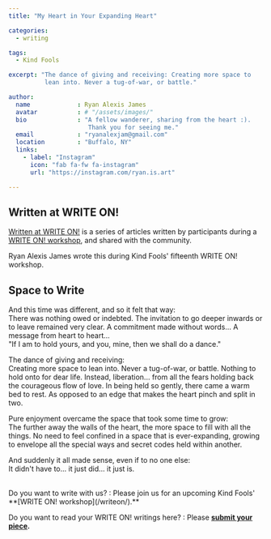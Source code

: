 ```yaml
---
title: "My Heart in Your Expanding Heart"

categories:
  - writing

tags:
  - Kind Fools

excerpt: "The dance of giving and receiving: Creating more space to
          lean into. Never a tug-of-war, or battle."

author:
  name             : Ryan Alexis James
  avatar           : # "/assets/images/"
  bio              : "A fellow wanderer, sharing from the heart :).
                      Thank you for seeing me."
  email            : "ryanalexjam@gmail.com"
  location         : "Buffalo, NY"
  links:
    - label: "Instagram"
      icon: "fab fa-fw fa-instagram"
      url: "https://instagram.com/ryan.is.art"

---
```


## Written at WRITE ON!

[Written at WRITE ON!](/writtenat/) is a series of articles written by participants during a [WRITE ON! workshop](/writeon), and shared with the community.

Ryan Alexis James wrote this during Kind Fools' fifteenth
WRITE ON! workshop.

## Space to Write

And this time was different, and so it felt that way:<br>
There was nothing owed or indebted. The invitation to go deeper
inwards or to leave remained very clear.
A commitment made without words...
A message from heart to heart...<br>
"If I am to hold yours, and you, mine, then we shall do a dance."<br>

The dance of giving and receiving:<br>
Creating more space to lean into. Never a tug-of-war, or battle.
Nothing to hold onto for dear life. Instead, liberation...
from all the fears holding back the courageous flow of love.
In being held so gently, there came a warm bed to rest.
As opposed to an edge that makes the heart pinch and split in two. <br>

Pure enjoyment overcame the space that took some time to grow:<br>
The further away the walls of the heart, the more space to fill with all
the things. No need to feel confined in a space that is ever-expanding,
growing to envelope all the special ways and secret codes held
within another.<br>

And suddenly it all made sense, even if to no one else:<br>
It didn't have to... it just did... it just is. 

<br>
Do you want to write with us?
:    Please join us for an upcoming Kind Fools' **[WRITE ON! workshop](/writeon/).**

Do you want to read your WRITE ON! writings here?
: Please **[submit your piece](/submit/).**
